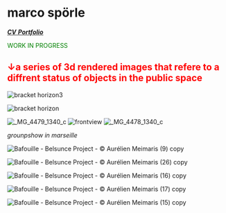 # marco spörle  
<a href="https://raw.githubusercontent.com/mspoerle/mspoerle.github.io/main/hanging.pdf" target="_blank" class="button"> **_CV_** </a> 
<a href="https://raw.githubusercontent.com/mspoerle/mspoerle.github.io/main/portfolio_final12.pdf" target="_blank" class="button"> **_Portfolio_** </a> 


<text style="color: green">WORK IN PROGRESS</text>

## <text style="color: red">↓a series of 3d rendered images that refere to a diffrent status of objects in the public space</text>

![bracket horizon3](https://github.com/user-attachments/assets/33a08a3b-057a-4a4e-a105-3593fa49c7c7)

![bracket horizon](https://github.com/user-attachments/assets/7b073d27-0244-4017-835d-0d3f7070745b)


![_MG_4479_1340_c](https://github.com/user-attachments/assets/e4e05f3b-b287-435c-8369-5c2c53b7c093)
![frontview](https://github.com/user-attachments/assets/4e4c44ce-fbf6-4f86-ab32-ecb61a6fda65)
![_MG_4478_1340_c](https://github.com/user-attachments/assets/3edee609-279e-4419-942a-3770db1f3136)

_grounpshow in marseille_

![Bafouille - Belsunce Project - © Aurélien Meimaris (9) copy](https://github.com/user-attachments/assets/0d1a5e6b-4d73-4aeb-bc1d-af1081698266)

![Bafouille - Belsunce Project - © Aurélien Meimaris (26) copy](https://github.com/user-attachments/assets/a2d1025e-915a-4f96-a5a7-f7966a7e8f73)

![Bafouille - Belsunce Project - © Aurélien Meimaris (16) copy](https://github.com/user-attachments/assets/73998bfe-47f4-4572-9ef5-0ad311ce2c4f)


![Bafouille - Belsunce Project - © Aurélien Meimaris (17) copy](https://github.com/user-attachments/assets/419f2442-4ff0-4bb8-8682-d55b5e20616c)

![Bafouille - Belsunce Project - © Aurélien Meimaris (15) copy](https://github.com/user-attachments/assets/52c26d71-6e56-48d0-98d0-b71e1a058d82)



